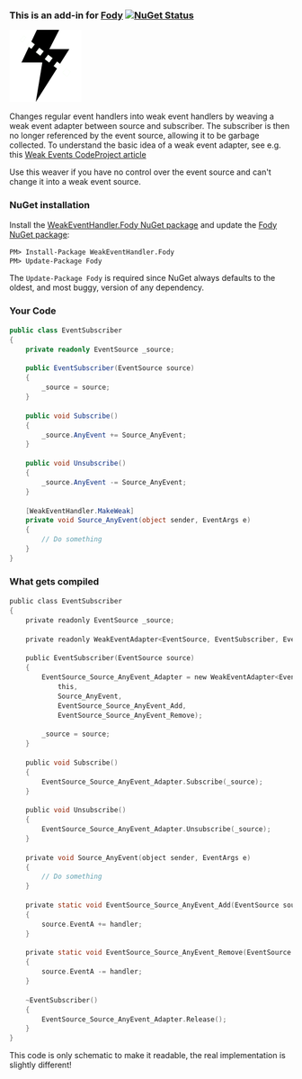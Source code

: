 ### This is an add-in for [Fody](https://github.com/Fody/Fody/) [![NuGet Status](http://img.shields.io/nuget/v/WeakEventHandler.Fody.svg?style=flat)](https://www.nuget.org/packages/WeakEventHandler.Fody/) 

![Icon](Icon.png)

Changes regular event handlers into weak event handlers by weaving a weak event adapter between source and subscriber.
The subscriber is then no longer referenced by the event source, allowing it to be garbage collected.
To understand the basic idea of a weak event adapter, see e.g. this [Weak Events CodeProject article](https://www.codeproject.com/Articles/29922/Weak-Events-in-C#heading0005)

Use this weaver if you have no control over the event source and can't change it into a weak event source.


### NuGet installation

Install the [WeakEventHandler.Fody NuGet package](https://nuget.org/packages/WeakEventHandler.Fody/) and update the [Fody NuGet package](https://nuget.org/packages/Fody/):

```
PM> Install-Package WeakEventHandler.Fody
PM> Update-Package Fody
```

The `Update-Package Fody` is required since NuGet always defaults to the oldest, and most buggy, version of any dependency.

### Your Code

```C#
public class EventSubscriber
{
    private readonly EventSource _source;

    public EventSubscriber(EventSource source)
    {
        _source = source;
    }

    public void Subscribe()
    {
        _source.AnyEvent += Source_AnyEvent;
    }

    public void Unsubscribe()
    {
        _source.AnyEvent -= Source_AnyEvent;
    }

    [WeakEventHandler.MakeWeak]
    private void Source_AnyEvent(object sender, EventArgs e)
    {
        // Do something
    }
}
```

### What gets compiled

```C
public class EventSubscriber
{
    private readonly EventSource _source;

    private readonly WeakEventAdapter<EventSource, EventSubscriber, EventArgs> EventSource_Source_AnyEvent_Adapter;

    public EventSubscriber(EventSource source)
    {
        EventSource_Source_AnyEvent_Adapter = new WeakEventAdapter<EventSource, EventSubscriber, EventArgs>(
            this, 
            Source_AnyEvent, 
            EventSource_Source_AnyEvent_Add, 
            EventSource_Source_AnyEvent_Remove);

        _source = source;
    }

    public void Subscribe()
    {
        EventSource_Source_AnyEvent_Adapter.Subscribe(_source);
    }

    public void Unsubscribe()
    {
        EventSource_Source_AnyEvent_Adapter.Unsubscribe(_source);
    }

    private void Source_AnyEvent(object sender, EventArgs e)
    {
        // Do something
    }

    private static void EventSource_Source_AnyEvent_Add(EventSource source, EventHandler<EventArgs> handler)
    {
        source.EventA += handler;
    }

    private static void EventSource_Source_AnyEvent_Remove(EventSource source, EventHandler<EventArgs> handler)
    {
        source.EventA -= handler;
    }

    ~EventSubscriber()
    {
        EventSource_Source_AnyEvent_Adapter.Release();
    }
}
```
This code is only schematic to make it readable, the real implementation is slightly different!
